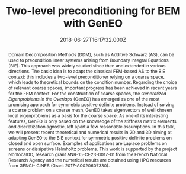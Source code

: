 ---
title: Two-level preconditioning for BEM with GenEO
event: Symposium of the International Association for Boundary Element Methods
  (IABEM)
event_url: 'https://project.inria.fr/iabem2018/'

location: 'Sorbonne Université, Paris, France'


abstract: "Domain Decomposition Methods (DDM), such as Additive Schwarz (AS), can be used
  to precondition linear systems arising from Boundary Integral Equations (BIE).
  This approach was widely studied since then and extended in various
  directions. The basic idea is to adapt the classical FEM-based AS to the BIE
  context: this includes a two-level preconditioner relying on a coarse space,
  which leads to theoretical bounds on the condition number. Regarding the
  choice of relevant coarse spaces, important progress has been achieved in
  recent years for the FEM context. For the construction of coarse spaces, the
  *Generalized Eigenproblems in the Overlaps* (GenEO) has emerged as one of the
  most promising approach for symmetric positive definite problems. Instead of
  solving a coarse problem on a coarse mesh, GenEO takes eigenvectors of well
  chosen local eigenproblems as a basis for the coarse space. As one of its
  interesting features, GenEO is only based on the knowledge of the stiffness
  matrix elements and discretization agnostic, left apart a few reasonable
  assumptions. In this talk, we will present recent theoretical and numerical
  results in 2D and 3D aiming at adapting GenEO to the BIE context for symmetric
  positive definite problems on closed and open surface. Examples of
  applications are Laplace problems on screens or dissipative Helmholtz
  problems. This work is supported by the project NonlocalDD, research grant
  ANR-15-CE23-0017-01 from the French National Research Agency and the numerical
  results are obtained using HPC resources from GENCI- CINES (Grant
  2017-A0020607330)."
summary: ''

# Talk start and end times.
#   End time can optionally be hidden by prefixing the line with `#`.
date: "2018-06-27T16:17:32.000Z"
date_end: ""
all_day: true

# Schedule page publish date (NOT talk date).
publishDate: "2018-09-20T16:17:32.000Z"

authors: [Xavier Claeys, admin, Frédéric Nataf]
tags:
  - BEM
  - DDM
  - Boundary integral method
  - domain decomposition method

categories: 
  - conference

# Is this a featured talk? (true/false)
featured: false
projects: []

url_pdf: ''
url_slides: ''
url_video: ''
url_code: ''
math: false
---